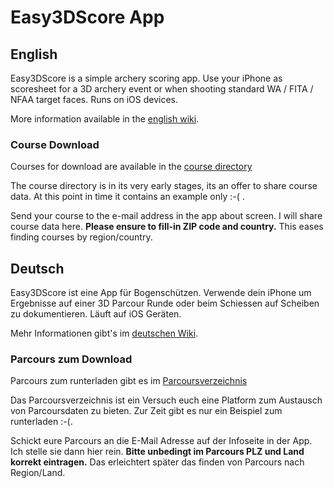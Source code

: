 # Easy3DScore App

## English
Easy3DScore is a simple archery scoring app. Use your iPhone as scoresheet for a 3D archery event or when shooting standard WA / FITA / NFAA target faces.
Runs on iOS devices.

More information available in the [english wiki](https://github.com/dsasp/Easy3DScoreSupport/wiki/English-Version).

### Course Download

Courses for download are available in the [course directory](https://github.com/dsasp/Easy3DScoreSupport/tree/main/coursedata)

The course directory is in its very early stages, its an offer to share course data. At this point in time it contains an example only :-( .

Send your course to the e-mail address in the app about screen. I will share course data here. **Please ensure to fill-in ZIP code and country.** This eases finding courses by region/country.


## Deutsch
Easy3DScore ist eine App für Bogenschützen. Verwende dein iPhone um Ergebnisse auf einer 3D Parcour Runde oder beim Schiessen auf Scheiben zu dokumentieren. Läuft auf iOS Geräten.

Mehr Informationen gibt's im [deutschen Wiki](https://github.com/dsasp/Easy3DScoreSupport/wiki/Deutsche-Version).

### Parcours zum Download

Parcours zum runterladen gibt es im [Parcoursverzeichnis](https://github.com/dsasp/Easy3DScoreSupport/tree/main/coursedata)

Das Parcoursverzeichnis ist ein Versuch euch eine Platform zum Austausch von Parcoursdaten zu bieten. Zur Zeit gibt es nur ein Beispiel zum runterladen :-(.

Schickt eure Parcours an die E-Mail Adresse auf der Infoseite in der App. Ich stelle sie dann hier rein. **Bitte unbedingt im Parcours PLZ und Land korrekt eintragen.** Das erleichtert später das finden von Parcours nach Region/Land.

